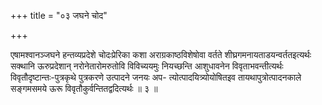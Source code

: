 +++
title = "०३ जघने चोद"

+++

एषामश्वानञ्जघने हन्तव्यप्रदेशे चोदःप्रेरिका कशा अराग्रकाष्ठविशेषोवा वर्तते शीघ्रगमनायताडयन्वर्ततइत्यर्थः सक्थानि ऊरुप्रदेशान् नरोनेतारोमरुतोवि विविच्ययमुः नियच्छन्ति आशुधावनेन विवृताभवन्तीत्यर्थः विवृतौदृष्टान्तः-पुत्रकृथे पुत्रकरणे उत्पादने जनयः अप- त्योत्पादयित्र्योयोषितइव तायथापुत्रोत्पादनकाले सङ्गमसमये ऊरू विवृतौकुर्वन्तितद्वदित्यर्थः ॥ ३ ॥